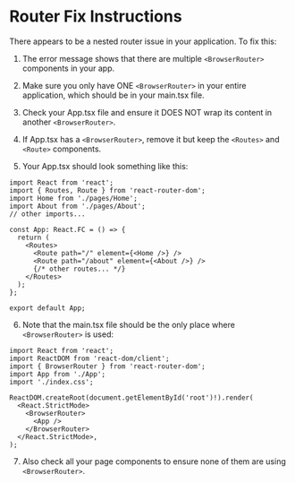# Router Fix Instructions

There appears to be a nested router issue in your application. To fix this:

1. The error message shows that there are multiple `<BrowserRouter>` components in your app.

2. Make sure you only have ONE `<BrowserRouter>` in your entire application, which should be in your main.tsx file.

3. Check your App.tsx file and ensure it DOES NOT wrap its content in another `<BrowserRouter>`.

4. If App.tsx has a `<BrowserRouter>`, remove it but keep the `<Routes>` and `<Route>` components.

5. Your App.tsx should look something like this:

```tsx
import React from 'react';
import { Routes, Route } from 'react-router-dom';
import Home from './pages/Home';
import About from './pages/About';
// other imports...

const App: React.FC = () => {
  return (
    <Routes>
      <Route path="/" element={<Home />} />
      <Route path="/about" element={<About />} />
      {/* other routes... */}
    </Routes>
  );
};

export default App;
```

6. Note that the main.tsx file should be the only place where `<BrowserRouter>` is used:

```tsx
import React from 'react';
import ReactDOM from 'react-dom/client';
import { BrowserRouter } from 'react-router-dom';
import App from './App';
import './index.css';

ReactDOM.createRoot(document.getElementById('root')!).render(
  <React.StrictMode>
    <BrowserRouter>
      <App />
    </BrowserRouter>
  </React.StrictMode>,
);
```

7. Also check all your page components to ensure none of them are using `<BrowserRouter>`.
